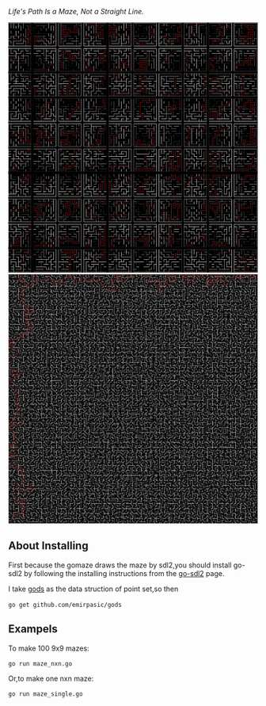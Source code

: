 *Life's Path Is a Maze, Not a Straight Line.*

![a 10x10 maze](https://raw.githubusercontent.com/blackspace/gomaze/master/samples/maze_10x10.png)
![a 150x150 maze](https://raw.githubusercontent.com/blackspace/gomaze/master/samples/maze_150x150.png)

About Installing
---------------------------------------
First because the gomaze draws the maze by sdl2,you should install 
go-sdl2 by following the installing instructions from the [go-sdl2](https://github.com/veandco/go-sdl2) page.

I take [gods](https://github.com/emirpasic/gods) as the data struction of point set,so then 

`
go get github.com/emirpasic/gods
`

Exampels
------------------------------------

To make 100 9x9 mazes:

```
go run maze_nxn.go
```

Or,to make one nxn maze:


```
go run maze_single.go
```
